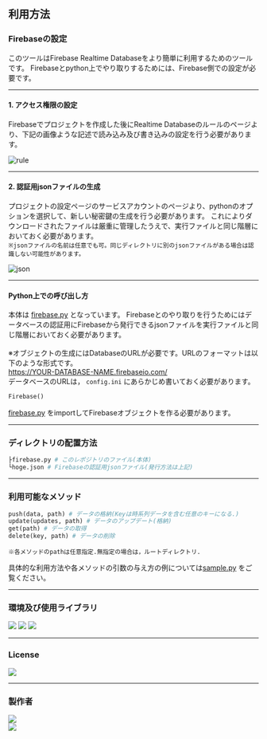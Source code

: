 ## 利用方法

### Firebaseの設定

このツールはFirebase Realtime Databaseをより簡単に利用するためのツールです。
Firebaseとpython上でやり取りするためには、Firebase側での設定が必要です。

---
#### 1. アクセス権限の設定

Firebaseでプロジェクトを作成した後にRealtime Databaseのルールのページより、下記の画像ような記述で読み込み及び書き込みの設定を行う必要があります。
<br>

![rule](https://gyazo.com/5a21f9e01de4edad69cdbb2671c5a138.png)

---
#### 2. 認証用jsonファイルの生成

プロジェクトの設定ページのサービスアカウントのページより、pythonのオプションを選択して、新しい秘密鍵の生成を行う必要があります。
これによりダウンロードされたファイルは厳重に管理したうえで、実行ファイルと同じ階層においておく必要があります。
<br>`※jsonファイルの名前は任意でも可。同じディレクトリに別のjsonファイルがある場合は認識しない可能性があります。`
<br>

![json](https://gyazo.com/16016c874eb7e2e5790612033aeccdc2.png)

---
#### Python上での呼び出し方
本体は
[firebase.py](https://github.com/broccolingual/firebase/blob/master/firebase.py)
となっています。
Firebaseとのやり取りを行うためにはデータベースの認証用にFirebaseから発行できるjsonファイルを実行ファイルと同じ階層においておく必要があります。
<br>
<br>※オブジェクトの生成にはDatabaseのURLが必要です。URLのフォーマットは以下のような形式です。
<br>https://YOUR-DATABASE-NAME.firebaseio.com/
<br>データベースのURLは，
`config.ini`
にあらかじめ書いておく必要があります。

```python
Firebase()
```

[firebase.py](https://github.com/broccolingual/firebase/blob/master/firebase.py)
をimportしてFirebaseオブジェクトを作る必要があります。

---
### ディレクトリの配置方法
```python
├firebase.py # このレポジトリのファイル(本体)
└hoge.json # Firebaseの認証用jsonファイル(発行方法は上記)
```

---
### 利用可能なメソッド
```python
push(data, path) # データの格納(Keyは時系列データを含む任意のキーになる.)
update(updates, path) # データのアップデート(格納)
get(path) # データの取得
delete(key, path) # データの削除
```

`※各メソッドのpathは任意指定.無指定の場合は，ルートディレクトリ.`

具体的な利用方法や各メソッドの引数の与え方の例については[sample.py](https://github.com/broccolingual/firebase/blob/master/sample.py)
をご覧ください。

---
### 環境及び使用ライブラリ
<img src="https://img.shields.io/badge/Python-3.8.5-3776AB.svg?logo=python&style=for-the-badge&logoColor=white">
<img src="https://img.shields.io/badge/firebase--admin-4.4.0-FFCA28.svg?style=flat-square">
<img src="https://img.shields.io/badge/python--dotenv -4.4.0-430098.svg?style=flat-square">

---
### License
<img src="https://img.shields.io/badge/Lisence-MIT-ff7964.svg?style=for-the-badge">

---
### 製作者
<img src="https://img.shields.io/badge/Broccolingual-9acd32.svg?style=for-the-badge">
<br><img src="https://img.shields.io/badge/G--Mail-broccolingual@gmail.com-ffffff.svg?logo=gmail&style=flat-square">
